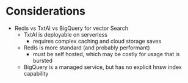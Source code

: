 # Considerations

* Redis vs TxtAI vs BigQuery for vector Search
    * TxtAI is deployable on serverless
        * requires complex caching and cloud storage saves
    * Redis is more standard (and probably performant)
        * must be self hosted, which may be costly for usage that is bursted
    * BigQuery is a managed service, but has no explicit hnsw index capability  
